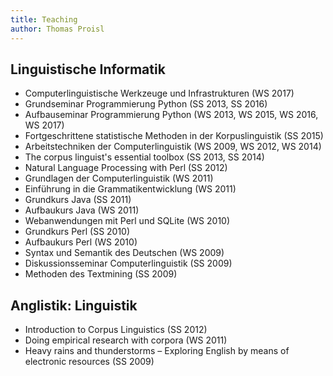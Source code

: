 ```yaml
---
title: Teaching
author: Thomas Proisl
---
```


## Linguistische Informatik ##

- Computerlinguistische Werkzeuge und Infrastrukturen (WS 2017)
- Grundseminar Programmierung Python (SS 2013, SS 2016)
- Aufbauseminar Programmierung Python (WS 2013, WS 2015, WS 2016, WS 2017)
- Fortgeschrittene statistische Methoden in der Korpuslinguistik (SS 2015)
- Arbeitstechniken der Computerlinguistik (WS 2009, WS 2012, WS 2014)
- The corpus linguist's essential toolbox (SS 2013, SS 2014)
- Natural Language Processing with Perl (SS 2012)
- Grundlagen der Computerlinguistik (WS 2011)
- Einführung in die Grammatikentwicklung (WS 2011)
- Grundkurs Java (SS 2011)
- Aufbaukurs Java (WS 2011)
- Webanwendungen mit Perl und SQLite (WS 2010)
- Grundkurs Perl (SS 2010)
- Aufbaukurs Perl (WS 2010)
- Syntax und Semantik des Deutschen (WS 2009)
- Diskussionsseminar Computerlinguistik (SS 2009)
- Methoden des Textmining (SS 2009)


## Anglistik: Linguistik ##

- Introduction to Corpus Linguistics (SS 2012)
- Doing empirical research with corpora (WS 2011)
- Heavy rains and thunderstorms – Exploring English by means of electronic resources (SS 2009)

